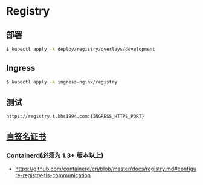 # Registry

## 部署

```bash
$ kubectl apply -k deploy/registry/overlays/development
```

## Ingress

```bash
$ kubectl apply -k ingress-nginx/registry
```

## 测试

`https://registry.t.khs1994.com:{INGRESS_HTTPS_PORT}`

## [自签名证书](https://docs.lnmp.khs1994.com/registry.html)

### Containerd(必须为 1.3+ 版本以上)

* https://github.com/containerd/cri/blob/master/docs/registry.md#configure-registry-tls-communication
